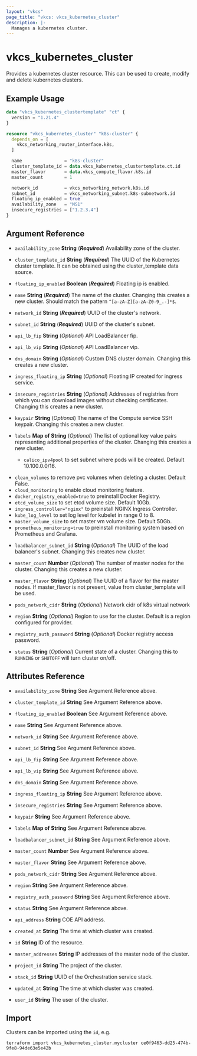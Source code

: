 ```yaml
---
layout: "vkcs"
page_title: "vkcs: vkcs_kubernetes_cluster"
description: |-
  Manages a kubernetes cluster.
---
```


# vkcs_kubernetes_cluster

Provides a kubernetes cluster resource. This can be used to create, modify and delete kubernetes clusters.

## Example Usage
```terraform
data "vkcs_kubernetes_clustertemplate" "ct" {
  version = "1.21.4"
}

resource "vkcs_kubernetes_cluster" "k8s-cluster" {
  depends_on = [
    vkcs_networking_router_interface.k8s,
  ]

  name                = "k8s-cluster"
  cluster_template_id = data.vkcs_kubernetes_clustertemplate.ct.id
  master_flavor       = data.vkcs_compute_flavor.k8s.id
  master_count        = 1

  network_id          = vkcs_networking_network.k8s.id
  subnet_id           = vkcs_networking_subnet.k8s-subnetwork.id
  floating_ip_enabled = true
  availability_zone   = "MS1"
  insecure_registries = ["1.2.3.4"]
}
```
## Argument Reference
- `availability_zone` **String** (***Required***) Availability zone of the cluster.

- `cluster_template_id` **String** (***Required***) The UUID of the Kubernetes cluster template. It can be obtained using the cluster_template data source.

- `floating_ip_enabled` **Boolean** (***Required***) Floating ip is enabled.

- `name` **String** (***Required***) The name of the cluster. Changing this creates a new cluster. Should match the pattern `^[a-zA-Z][a-zA-Z0-9_.-]*$`.

- `network_id` **String** (***Required***) UUID of the cluster's network.

- `subnet_id` **String** (***Required***) UUID of the cluster's subnet.

- `api_lb_fip` **String** (*Optional*) API LoadBalancer fip.

- `api_lb_vip` **String** (*Optional*) API LoadBalancer vip.

- `dns_domain` **String** (*Optional*) Custom DNS cluster domain. Changing this creates a new cluster.

- `ingress_floating_ip` **String** (*Optional*) Floating IP created for ingress service.

- `insecure_registries` **String** (*Optional*) Addresses of registries from which you can download images without checking certificates. Changing this creates a new cluster.

- `keypair` **String** (*Optional*) The name of the Compute service SSH keypair. Changing this creates a new cluster.

- `labels` <strong>Map of </strong>**String** (*Optional*) The list of optional key value pairs representing additional properties of the cluster. Changing this creates a new cluster.

  * `calico_ipv4pool` to set subnet where pods will be created. Default 10.100.0.0/16.
 * `clean_volumes` to remove pvc volumes when deleting a cluster. Default False.
 * `cloud_monitoring` to enable cloud monitoring feature.
 * `docker_registry_enabled=true` to preinstall Docker Registry.
  * `etcd_volume_size` to set etcd volume size. Default 10Gb.
 * `ingress_controller="nginx"` to preinstall NGINX Ingress Controller.
 * `kube_log_level` to set log level for kubelet in range 0 to 8.
 * `master_volume_size` to set master vm volume size. Default 50Gb.
 * `prometheus_monitoring=true` to preinstall monitoring system based on Prometheus and Grafana.

- `loadbalancer_subnet_id` **String** (*Optional*) The UUID of the load balancer's subnet. Changing this creates new cluster.

- `master_count` **Number** (*Optional*) The number of master nodes for the cluster. Changing this creates a new cluster.

- `master_flavor` **String** (*Optional*) The UUID of a flavor for the master nodes. If master_flavor is not present, value from cluster_template will be used.

- `pods_network_cidr` **String** (*Optional*) Network cidr of k8s virtual network

- `region` **String** (*Optional*) Region to use for the cluster. Default is a region configured for provider.

- `registry_auth_password` **String** (*Optional*) Docker registry access password.

- `status` **String** (*Optional*) Current state of a cluster. Changing this to `RUNNING` or `SHUTOFF` will turn cluster on/off.


## Attributes Reference
- `availability_zone` **String** See Argument Reference above.

- `cluster_template_id` **String** See Argument Reference above.

- `floating_ip_enabled` **Boolean** See Argument Reference above.

- `name` **String** See Argument Reference above.

- `network_id` **String** See Argument Reference above.

- `subnet_id` **String** See Argument Reference above.

- `api_lb_fip` **String** See Argument Reference above.

- `api_lb_vip` **String** See Argument Reference above.

- `dns_domain` **String** See Argument Reference above.

- `ingress_floating_ip` **String** See Argument Reference above.

- `insecure_registries` **String** See Argument Reference above.

- `keypair` **String** See Argument Reference above.

- `labels` <strong>Map of </strong>**String** See Argument Reference above.

- `loadbalancer_subnet_id` **String** See Argument Reference above.

- `master_count` **Number** See Argument Reference above.

- `master_flavor` **String** See Argument Reference above.

- `pods_network_cidr` **String** See Argument Reference above.

- `region` **String** See Argument Reference above.

- `registry_auth_password` **String** See Argument Reference above.

- `status` **String** See Argument Reference above.

- `api_address` **String** COE API address.

- `created_at` **String** The time at which cluster was created.

- `id` **String** ID of the resource.

- `master_addresses` **String** IP addresses of the master node of the cluster.

- `project_id` **String** The project of the cluster.

- `stack_id` **String** UUID of the Orchestration service stack.

- `updated_at` **String** The time at which cluster was created.

- `user_id` **String** The user of the cluster.



## Import

Clusters can be imported using the `id`, e.g.

```shell
terraform import vkcs_kubernetes_cluster.mycluster ce0f9463-dd25-474b-9fe8-94de63e5e42b
```
